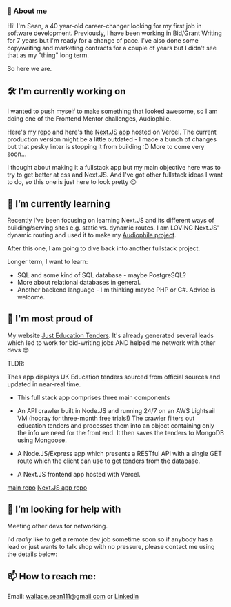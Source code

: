 ### 👋 About me

Hi! I'm Sean, a 40 year-old career-changer looking for my first job in software development. Previously, I have been working in Bid/Grant Writing for 7 years but I'm ready for a change of pace. I've also done some copywriting and marketing contracts for a couple of years but I didn't see that as my "thing" long term.

So here we are.

## 🛠️ I’m currently working on

I wanted to push myself to make something that looked awesome, so I am doing one of the Frontend Mentor challenges, Audiophile. 

Here's my [repo](https://github.com/therealseanwallace/audiophilefrontend) and here's the [Next.JS app](https://audiophilefrontend.vercel.app/) hosted on Vercel. The current production version might be a little outdated - I made a bunch of changes but that pesky linter is stopping it from building :D More to come very soon...

I thought about making it a fullstack app but my main objective here was to try to get better at css and Next.JS. And I've got other fullstack ideas I want to do, so this one is just here to look pretty 😍

## 🌱 I’m currently learning

Recently I've been focusing on learning Next.JS and its different ways of building/serving sites e.g. static vs. dynamic routes. I am LOVING Next.JS' dynamic routing and used it to make my [Audiophile project](https://github.com/therealseanwallace/audiophilefrontend).

After this one, I am going to dive back into another fullstack project.

Longer term, I want to learn:

- SQL and some kind of SQL database - maybe PostgreSQL?
- More about relational databases in general. 
- Another backend language - I'm thinking maybe PHP or C#. Advice is welcome.

## 🥲 I'm most proud of

My website [Just Education Tenders](https://justeducationtenders.co.uk). It's already generated several leads which led to work for bid-writing jobs AND helped me network with other devs 😊

TLDR:

Thes app displays UK Education tenders sourced from official sources and updated in near-real time.

- This full stack app comprises three main components

- An API crawler built in Node.JS and running 24/7 on an AWS Lightsail VM (hooray for three-month free trials!) The crawler filters out education tenders and processes them into an object containing only the info we need for the front end. It then saves the tenders to MongoDB using Mongoose.

- A Node.JS/Express app which presents a RESTful API with a single GET route which the client can use to get tenders from the database.

- A Next.JS frontend app hosted with Vercel.

[main repo](https://github.com/therealseanwallace/freeEducationTenders)
[Next.JS app repo](https://github.com/therealseanwallace/jetNextFrontend)


## 🙏 I’m looking for help with

Meeting other devs for networking. 

I'd *really* like to get a remote dev job sometime soon so if anybody has a lead or just wants to talk shop with no pressure, please contact me using the details below: 

## 📫 How to reach me: 

Email: [wallace.sean111@gmail.com](mailto:wallace.sean111@gmail.com) or
[LinkedIn](https://www.linkedin.com/in/sean-wallace-338a53198/)
